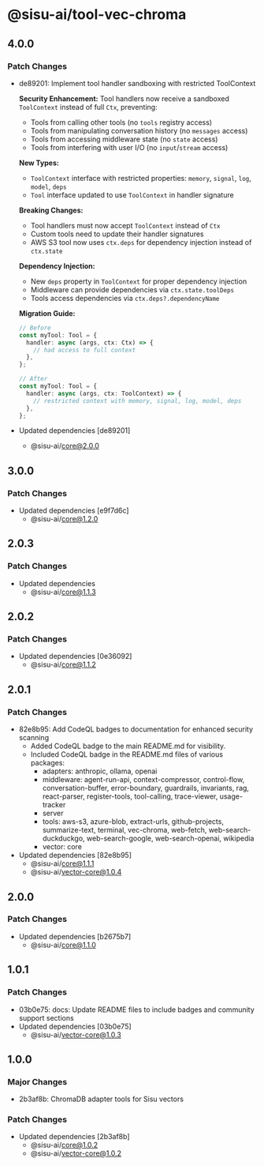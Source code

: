 # @sisu-ai/tool-vec-chroma

## 4.0.0

### Patch Changes

- de89201: Implement tool handler sandboxing with restricted ToolContext

  **Security Enhancement:**
  Tool handlers now receive a sandboxed `ToolContext` instead of full `Ctx`, preventing:
  - Tools from calling other tools (no `tools` registry access)
  - Tools from manipulating conversation history (no `messages` access)
  - Tools from accessing middleware state (no `state` access)
  - Tools from interfering with user I/O (no `input`/`stream` access)

  **New Types:**
  - `ToolContext` interface with restricted properties: `memory`, `signal`, `log`, `model`, `deps`
  - `Tool` interface updated to use `ToolContext` in handler signature

  **Breaking Changes:**
  - Tool handlers must now accept `ToolContext` instead of `Ctx`
  - Custom tools need to update their handler signatures
  - AWS S3 tool now uses `ctx.deps` for dependency injection instead of `ctx.state`

  **Dependency Injection:**
  - New `deps` property in `ToolContext` for proper dependency injection
  - Middleware can provide dependencies via `ctx.state.toolDeps`
  - Tools access dependencies via `ctx.deps?.dependencyName`

  **Migration Guide:**

  ```typescript
  // Before
  const myTool: Tool = {
    handler: async (args, ctx: Ctx) => {
      // had access to full context
    },
  };

  // After
  const myTool: Tool = {
    handler: async (args, ctx: ToolContext) => {
      // restricted context with memory, signal, log, model, deps
    },
  };
  ```

- Updated dependencies [de89201]
  - @sisu-ai/core@2.0.0

## 3.0.0

### Patch Changes

- Updated dependencies [e9f7d6c]
  - @sisu-ai/core@1.2.0

## 2.0.3

### Patch Changes

- Updated dependencies
  - @sisu-ai/core@1.1.3

## 2.0.2

### Patch Changes

- Updated dependencies [0e36092]
  - @sisu-ai/core@1.1.2

## 2.0.1

### Patch Changes

- 82e8b95: Add CodeQL badges to documentation for enhanced security scanning
  - Added CodeQL badge to the main README.md for visibility.
  - Included CodeQL badge in the README.md files of various packages:
    - adapters: anthropic, ollama, openai
    - middleware: agent-run-api, context-compressor, control-flow, conversation-buffer, error-boundary, guardrails, invariants, rag, react-parser, register-tools, tool-calling, trace-viewer, usage-tracker
    - server
    - tools: aws-s3, azure-blob, extract-urls, github-projects, summarize-text, terminal, vec-chroma, web-fetch, web-search-duckduckgo, web-search-google, web-search-openai, wikipedia
    - vector: core
- Updated dependencies [82e8b95]
  - @sisu-ai/core@1.1.1
  - @sisu-ai/vector-core@1.0.4

## 2.0.0

### Patch Changes

- Updated dependencies [b2675b7]
  - @sisu-ai/core@1.1.0

## 1.0.1

### Patch Changes

- 03b0e75: docs: Update README files to include badges and community support sections
- Updated dependencies [03b0e75]
  - @sisu-ai/vector-core@1.0.3

## 1.0.0

### Major Changes

- 2b3af8b: ChromaDB adapter tools for Sisu vectors

### Patch Changes

- Updated dependencies [2b3af8b]
  - @sisu-ai/core@1.0.2
  - @sisu-ai/vector-core@1.0.2
